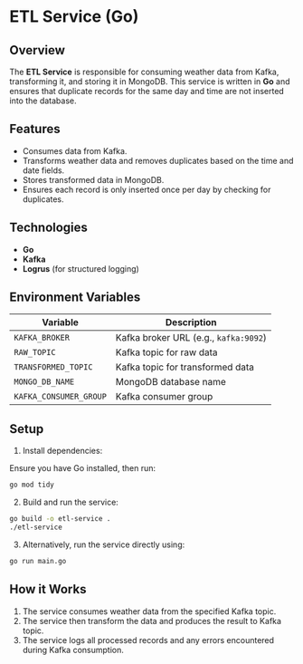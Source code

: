# ETL Service (Go)

## Overview

The **ETL Service** is responsible for consuming weather data from Kafka, transforming it, and storing it in MongoDB. This service is written in **Go** and ensures that duplicate records for the same day and time are not inserted into the database.

## Features

- Consumes data from Kafka.
- Transforms weather data and removes duplicates based on the time and date fields.
- Stores transformed data in MongoDB.
- Ensures each record is only inserted once per day by checking for duplicates.

## Technologies

- **Go**
- **Kafka**
- **Logrus** (for structured logging)

## Environment Variables

| Variable              | Description                                      |
| --------------------- | ------------------------------------------------ |
| `KAFKA_BROKER`        | Kafka broker URL (e.g., `kafka:9092`)         |
| `RAW_TOPIC`         | Kafka topic for raw data                         |
| `TRANSFORMED_TOPIC`           | Kafka topic for transformed data                         |
| `MONGO_DB_NAME`       | MongoDB database name                            |
| `KAFKA_CONSUMER_GROUP`    | Kafka consumer group                          |

## Setup

1. Install dependencies:

Ensure you have Go installed, then run:

```bash
go mod tidy
```

2. Build and run the service:
```bash
go build -o etl-service .
./etl-service
```

3. Alternatively, run the service directly using:
```bash
go run main.go
```

## How it Works

1. The service consumes weather data from the specified Kafka topic.
3. The service then transform the data and produces the result to Kafka topic.
4. The service logs all processed records and any errors encountered during Kafka consumption.

